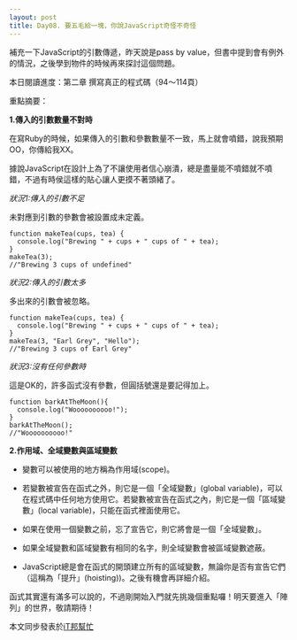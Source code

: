 ```yaml
---
layout: post
title: Day08. 要五毛給一塊，你說JavaScript奇怪不奇怪
---
```

補充一下JavaScript的引數傳遞，昨天說是pass by value，但書中提到會有例外的情況，之後學到物件的時候再來探討這個問題。

本日閱讀進度：第二章 撰寫真正的程式碼（94～114頁）

重點摘要：

**1.傳入的引數數量不對時**

在寫Ruby的時候，如果傳入的引數和參數數量不一致，馬上就會噴錯，說我預期OO，你傳給我XX。

據說JavaScript在設計上為了不讓使用者信心崩潰，總是盡量能不噴錯就不噴錯，不過有時侯這樣的貼心讓人更摸不著頭緒了。

*狀況1:傳入的引數不足*

未對應到引數的參數會被設置成未定義。
```
function makeTea(cups, tea) {
  console.log("Brewing " + cups + " cups of " + tea);
}
makeTea(3);
//"Brewing 3 cups of undefined"
```

*狀況2:傳入的引數太多*

多出來的引數會被忽略。
```
function makeTea(cups, tea) {
  console.log("Brewing " + cups + " cups of " + tea);
}
makeTea(3, "Earl Grey", "Hello");
//"Brewing 3 cups of Earl Grey"
```

*狀況3:沒有任何參數時*

這是OK的，許多函式沒有參數，但圓括號還是要記得加上。
```
function barkAtTheMoon(){
  console.log("Woooooooooo!");
}
barkAtTheMoon();
//"Woooooooooo!"
```

**2.作用域、全域變數與區域變數**

- 變數可以被使用的地方稱為作用域(scope)。

- 若變數被宣告在函式之外，則它是一個「全域變數」(global variable)，可以在程式碼中任何地方使用它。若變數被宣告在函式之內，則它是一個「區域變數」(local variable)，只能在函式裡面使用它。

- 如果在使用一個變數之前，忘了宣告它，則它將會是一個「全域變數」。

- 如果全域變數和區域變數有相同的名字，則全域變數會被區域變數遮蔽。

- JavaScript總是會在函式的開頭建立所有的區域變數，無論你是否有宣告它們（這稱為「提升」(hoisting))。之後有機會再詳細介紹。 


函式其實還有滿多可以說的，不過剛開始入門就先挑幾個重點囉！明天要進入「陣列」的世界，敬請期待！

本文同步發表於[iT邦幫忙](https://ithelp.ithome.com.tw/articles/10219737)